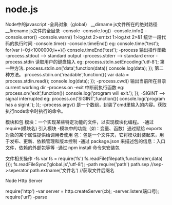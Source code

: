 # node.js
Node中的javascript
-全局对象（global）
    __dirname   js文件所在的绝对路径
    __firename  js文件的全目录
-console
    -console.log()
    -console.info()
    -console.error()
    -console.warn()
    1>log.txt 2>err.txt
    1>log.txt 2>&1
    统计一段代码的执行时间
    -console.time()
    -console.timeEnd()
    eg:
    console.time('test');
    for(var i=0;i<1000000;i++){}
    console.timeEnd('test');
-process 输出操作函数
    -process.stdout --> standard output
    -process.stderr --> standard error
    -process.stdin 读取用户的键盘输入
    eg:
    process.stdin.setEncoding('utf-8');
    第一种方法.
    process.stdin.on('data',function(data){
        console.log(data);
    });
    第二种方法。
    process.stdin.on('readable',function(){
        var data = process.stdin.read();
        console.log(data);
    });
    -process.cwd() 输出当前所在目录 current working dir
    -process.on
        -exit 中断前执行函数
        eg:
        process.on('exit',function(){
            console.log('program will exit.');
        });
        -SIGINT --> signal interrupted
        eg:
        process.on('SIGINT',function(){
            console.log('program has a sigint.');
        });
    -process.argv()
        是一个数组，封装了cmd里输入的内容。获取执行node命令时执行的命令。


模块和包
    模块：一个实现某些特定功能的文件，以实现模块化编程。
    -通过 require(模块名) 引入模块
    -模块中的功能（如：变量、函数）通过赋给 exports 对象的某个属性提供给调用者使用
    包：包是一个文件夹，它将模块封装起来，用于发布、更新、依赖管理和版本控制
    -通过 package.json 来描述包的信息：入口文件，依赖的外部包等等
    -通过 npm install 命令来安装包

文件相关操作
    -fs
        var fs = require('fs')
        fs.readFile(filepath,function(err,data){});
        fs.readFileSync('global.js','utf-8');
    -path
        require('path')
        path.sep                //sep->seperator
        path.extname('文件名')   //获取文件后缀名


Node Http Server

require('http')
    -var server = http.createServer(cb);
    -server.listen(端口号);
require('url')
    -parse
